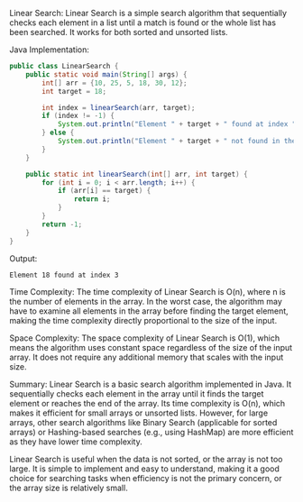 

Linear Search:
Linear Search is a simple search algorithm that sequentially checks each element in a list until a match is found or the whole list has been searched. It works for both sorted and unsorted lists.

Java Implementation:

```java
public class LinearSearch {
    public static void main(String[] args) {
        int[] arr = {10, 25, 5, 18, 30, 12};
        int target = 18;

        int index = linearSearch(arr, target);
        if (index != -1) {
            System.out.println("Element " + target + " found at index " + index);
        } else {
            System.out.println("Element " + target + " not found in the array.");
        }
    }

    public static int linearSearch(int[] arr, int target) {
        for (int i = 0; i < arr.length; i++) {
            if (arr[i] == target) {
                return i;
            }
        }
        return -1;
    }
}
```

Output:
```md
Element 18 found at index 3
```

Time Complexity:
The time complexity of Linear Search is O(n), where n is the number of elements in the array. In the worst case, the algorithm may have to examine all elements in the array before finding the target element, making the time complexity directly proportional to the size of the input.

Space Complexity:
The space complexity of Linear Search is O(1), which means the algorithm uses constant space regardless of the size of the input array. It does not require any additional memory that scales with the input size.

Summary:
Linear Search is a basic search algorithm implemented in Java. It sequentially checks each element in the array until it finds the target element or reaches the end of the array. Its time complexity is O(n), which makes it efficient for small arrays or unsorted lists. However, for large arrays, other search algorithms like Binary Search (applicable for sorted arrays) or Hashing-based searches (e.g., using HashMap) are more efficient as they have lower time complexity.

Linear Search is useful when the data is not sorted, or the array is not too large. It is simple to implement and easy to understand, making it a good choice for searching tasks when efficiency is not the primary concern, or the array size is relatively small.